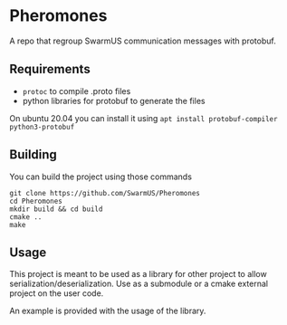 # Pheromones
A repo that regroup SwarmUS communication messages with protobuf.


## Requirements

* `protoc` to compile .proto files
* python libraries for protobuf to generate the files

On ubuntu 20.04 you can install it using `apt install protobuf-compiler python3-protobuf`

## Building 
You can build the project using those commands

```
git clone https://github.com/SwarmUS/Pheromones
cd Pheromones
mkdir build && cd build
cmake ..
make
```
## Usage

This project is meant to be used as a library for other project to allow serialization/deserialization. Use as a submodule or a cmake external project on the user code.
 
An example is provided with the usage of the library.
